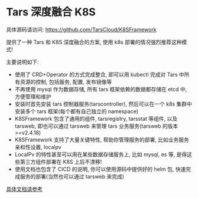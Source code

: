 # Tars 深度融合 K8S

具体源码请访问: https://github.com/TarsCloud/K8SFramework

提供了一种 Tars 和 K8S 深度融合的方案, 使用 k8s 部署的情况强烈推荐这种模式!

主要说明如下:

- 使用了 CRD+Operator 的方式完成整合, 即可以用 kubectl 完成对 Tars 中所有资源的控制, 包括服务, 配置, 发布镜像等
- 不再使用 mysql 作为数据存储, 所有 tars 框架依赖的数据都存储在 etcd 中, 方便管理和维护
- 安装时首先安装 tars 控制器服务(tarscontroller), 然后可以在一个 k8s 集群中安装多个 tars 框架(每个都有自己独立的 namespace)
- K8SFramework 包含了通用的组件, tarsregistry, tarsstat 等组件, 以及 tarsweb, 即也可以通过 tarsweb 来管理 tars 业务服务(tarsweb 的版本>=v2.4.18)
- K8SFramework 支持了大量关键特性, 帮助你管理服务的部署, 比如业务服务亲和性设置, localpv
- LocalPv 的特性甚至可以用在某些数据存储服务上, 比如 mysql, es 等, 是得这些第三方组件部署在 K8S 上后不漂移!
- 使用文档也包含了 CICD 的说明, 你可以使用源码中提供好的 helm 包, 快速完成服务的部署(当然也可以通过 tarsweb 来完成)

[具体文档请参考](../k8s/tarsk8s.md)
